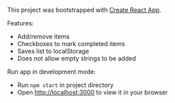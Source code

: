 This project was bootstrapped with [Create React App](https://github.com/facebook/create-react-app).

Features:
- Add/remove items
- Checkboxes to mark completed items
- Saves list to localStorage
- Does not allow empty strings to be added

Run app in development mode:
- Run `npm start` in project directory
- Open [http://localhost:3000](http://localhost:3000) to view it in your browser